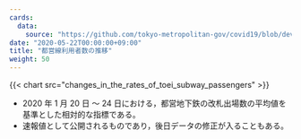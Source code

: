 ```yaml
---
cards:
  data:
    source: "https://github.com/tokyo-metropolitan-gov/covid19/blob/development/data/metro.json"
date: "2020-05-22T00:00:00+09:00"
title: "都営線利用者数の推移"
weight: 50
---
```


{{< chart src="changes_in_the_rates_of_toei_subway_passengers" >}}

- 2020 年 1 月 20 日 ～ 24 日における，都営地下鉄の改札出場数の平均値を基準とした相対的な指標である。
- 速報値として公開されるものであり，後日データの修正が入ることもある。
